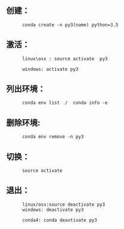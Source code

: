 ## 创建：
          conda create -n py3(name) python=3.5


## 激活：
          linux\osx : source activate  py3

          windows: activate py3

## 列出环境：
          conda env list  /  conda info -e

## 删除环境: 
          conda env remove -n py3

## 切换：
          source activate

## 退出：
          linux/osx:source deactivate py3
          windows: deactivate py3
          
          conda4: conda deavtivate py3
